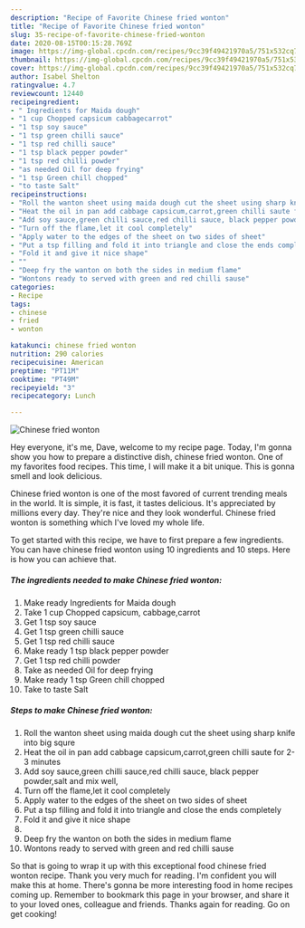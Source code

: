 ```yaml
---
description: "Recipe of Favorite Chinese fried wonton"
title: "Recipe of Favorite Chinese fried wonton"
slug: 35-recipe-of-favorite-chinese-fried-wonton
date: 2020-08-15T00:15:28.769Z
image: https://img-global.cpcdn.com/recipes/9cc39f49421970a5/751x532cq70/chinese-fried-wonton-recipe-main-photo.jpg
thumbnail: https://img-global.cpcdn.com/recipes/9cc39f49421970a5/751x532cq70/chinese-fried-wonton-recipe-main-photo.jpg
cover: https://img-global.cpcdn.com/recipes/9cc39f49421970a5/751x532cq70/chinese-fried-wonton-recipe-main-photo.jpg
author: Isabel Shelton
ratingvalue: 4.7
reviewcount: 12440
recipeingredient:
- " Ingredients for Maida dough"
- "1 cup Chopped capsicum cabbagecarrot"
- "1 tsp soy sauce"
- "1 tsp green chilli sauce"
- "1 tsp red chilli sauce"
- "1 tsp black pepper powder"
- "1 tsp red chilli powder"
- "as needed Oil for deep frying"
- "1 tsp Green chill chopped"
- "to taste Salt"
recipeinstructions:
- "Roll the wanton sheet using maida dough cut the sheet using sharp knife into big squre"
- "Heat the oil in pan add cabbage capsicum,carrot,green chilli saute for 2-3 minutes"
- "Add soy sauce,green chilli sauce,red chilli sauce, black pepper powder,salt and mix well,"
- "Turn off the flame,let it cool completely"
- "Apply water to the edges of the sheet on two sides of sheet"
- "Put a tsp filling and fold it into triangle and close the ends completely"
- "Fold it and give it nice shape"
- ""
- "Deep fry the wanton on both the sides in medium flame"
- "Wontons ready to served with green and red chilli sause"
categories:
- Recipe
tags:
- chinese
- fried
- wonton

katakunci: chinese fried wonton 
nutrition: 290 calories
recipecuisine: American
preptime: "PT11M"
cooktime: "PT49M"
recipeyield: "3"
recipecategory: Lunch

---
```



![Chinese fried wonton](https://img-global.cpcdn.com/recipes/9cc39f49421970a5/751x532cq70/chinese-fried-wonton-recipe-main-photo.jpg)

Hey everyone, it's me, Dave, welcome to my recipe page. Today, I'm gonna show you how to prepare a distinctive dish, chinese fried wonton. One of my favorites food recipes. This time, I will make it a bit unique. This is gonna smell and look delicious.

Chinese fried wonton is one of the most favored of current trending meals in the world. It is simple, it is fast, it tastes delicious. It's appreciated by millions every day. They're nice and they look wonderful. Chinese fried wonton is something which I've loved my whole life.




To get started with this recipe, we have to first prepare a few ingredients. You can have chinese fried wonton using 10 ingredients and 10 steps. Here is how you can achieve that.

<!--inarticleads1-->

##### The ingredients needed to make Chinese fried wonton:

1. Make ready  Ingredients for Maida dough
1. Take 1 cup Chopped capsicum, cabbage,carrot
1. Get 1 tsp soy sauce
1. Get 1 tsp green chilli sauce
1. Get 1 tsp red chilli sauce
1. Make ready 1 tsp black pepper powder
1. Get 1 tsp red chilli powder
1. Take as needed Oil for deep frying
1. Make ready 1 tsp Green chill chopped
1. Take to taste Salt




<!--inarticleads2-->

##### Steps to make Chinese fried wonton:

1. Roll the wanton sheet using maida dough cut the sheet using sharp knife into big squre
1. Heat the oil in pan add cabbage capsicum,carrot,green chilli saute for 2-3 minutes
1. Add soy sauce,green chilli sauce,red chilli sauce, black pepper powder,salt and mix well,
1. Turn off the flame,let it cool completely
1. Apply water to the edges of the sheet on two sides of sheet
1. Put a tsp filling and fold it into triangle and close the ends completely
1. Fold it and give it nice shape
1. 
1. Deep fry the wanton on both the sides in medium flame
1. Wontons ready to served with green and red chilli sause




So that is going to wrap it up with this exceptional food chinese fried wonton recipe. Thank you very much for reading. I'm confident you will make this at home. There's gonna be more interesting food in home recipes coming up. Remember to bookmark this page in your browser, and share it to your loved ones, colleague and friends. Thanks again for reading. Go on get cooking!
